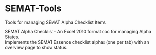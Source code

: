 SEMAT-Tools
===========

Tools for managing SEMAT Alpha Checklist Items

SEMAT Alpha Checklist - An Excel 2010 format doc for managing Alpha States.  
                        Implements the SEMAT Essence checklist alphas (one 
                        per tab) with an overview page to show status.

